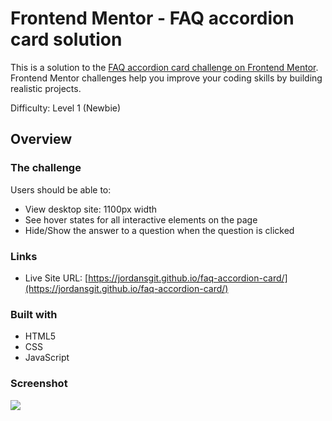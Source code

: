 # Frontend Mentor - FAQ accordion card solution

This is a solution to the [FAQ accordion card challenge on Frontend Mentor](https://www.frontendmentor.io/challenges/faq-accordion-card-XlyjD0Oam). Frontend Mentor challenges help you improve your coding skills by building realistic projects. 

Difficulty: Level 1 (Newbie)

## Overview

### The challenge

Users should be able to:

- View desktop site: 1100px width
- See hover states for all interactive elements on the page
- Hide/Show the answer to a question when the question is clicked

### Links

- Live Site URL: [https://jordansgit.github.io/faq-accordion-card/](https://jordansgit.github.io/faq-accordion-card/)

### Built with

- HTML5
- CSS 
- JavaScript 

### Screenshot

![](./screenshot.jpg)


